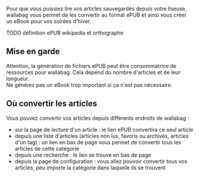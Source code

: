 Pour que vous puissiez lire vos articles sauvegardés depuis votre liseuse, wallabag vous permet de les convertir au format ePUB et ainsi vous créer un eBook pour vos soirées d'hiver.

TODO définition ePUB wikipedia et orthographe

## Mise en garde
Attention, la génération de fichiers ePUB peut être consommatrice de ressources pour wallabag. Cela dépend du nombre d'articles et de leur longueur.  
Ne générez pas un eBook trop important si ça n'est pas nécessaire.

## Où convertir les articles

Vous pouvez convertir vos articles depuis différents endroits de wallabag : 
* sur la page de lecture d'un article : le lien ePUB convertira ce seul article
* depuis une liste d'articles (articles non lus, favoris ou archivés, articles d'un tag) : un lien en bas de page vous permet de convertir tous les articles de cette catégorie
* depuis une recherche : le lien se trouve en bas de page
* depuis la page de configuration : vous allez pouvoir convertir tous vos articles, peu importe la catégorie dans laquelle ils se trouvent